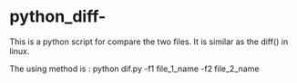 # python_diff-
This is a python script for compare the two files. It is similar as the diff() in linux.

The using method is :
python dif.py -f1 file_1_name -f2 file_2_name
